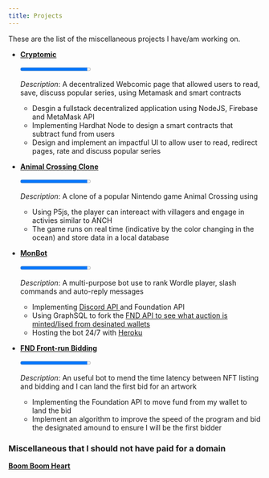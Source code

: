 ```yaml
---
title: Projects
---
```


These are the list of the miscellaneous projects I have/am working on.



- <a href="" target="_blank" rel="noopener"> **Cryptomic** </a>


    <div class="progress-element progress-element--75">
    <div class="progress-container">
    <progress max="100" value="95"></progress>
    </div>
    </div>
 
    *Description*: A decentralized Webcomic page that allowed users to read, save, discuss popular series, using Metamask and smart contracts </br>
    - Desgin a fullstack decentralized application using NodeJS, Firebase and MetaMask API </br>
    - Implementing Hardhat Node to design a smart contracts that subtract fund from users </br>
    - Design and implement an impactful UI to allow user to read, redirect pages, rate and discuss popular series </br>

- <a href="https://monmon06.github.io/major-project/" target="_blank" rel="noopener"> **Animal Crossing Clone** </a>
    <div class="progress-element progress-element--100">
    <div class="progress-container">
    <progress max="100" value="95"></progress>
    </div>
    </div>
 
   *Description*: A clone of a popular Nintendo game Animal Crossing using </br>
    - Using P5js, the player can intereact with villagers and engage in activies similar to ANCH </br>
    - The game runs on real time (indicative by the color changing in the ocean) and store data in a local database </br>


- <a href="https://github.com/monmon0/monBot" target="_blank" rel="noopener"> **MonBot** </a>
    <div class="progress-element progress-element--100">
    <div class="progress-container">
    <progress max="100" value="95"></progress>
    </div>
    </div>
 
    *Description*: A multi-purpose bot use to rank Wordle  player, slash commands and auto-reply messages</br>
    - Implementing <a href="https://discord.com/developers/docs"> Discord API </a> and Foundation API  </br>
    - Using GraphSQL to fork the <a href="https://foundation.app/"> FND API to see what auction is minted/lised from desinated wallets</a> </br>
    - Hosting the bot 24/7 with <a href="https://www.heroku.com/">Heroku</a> </br>



- <a href="">   **FND Front-run Bidding** </a> <br>
    <div class="progress-element progress-element--100">
    <div class="progress-container">
    <progress max="100" value="95"></progress>
    </div>
    </div>
 
    *Description*: An useful bot to mend the time latency between NFT listing and bidding and I can land the first bid for an artwork</br>
    - Implementing the Foundation API to move fund from my wallet to land the bid </br>
    - Implement an algorithm to improve the speed of the program and bid the designated amound to ensure I will be the first bidder </br>
   

### Miscellaneous that I should not have paid for a domain
<a href="https://monmon0.github.io/th--khoa-l-/">   **Boom Boom Heart** </a> <br>




